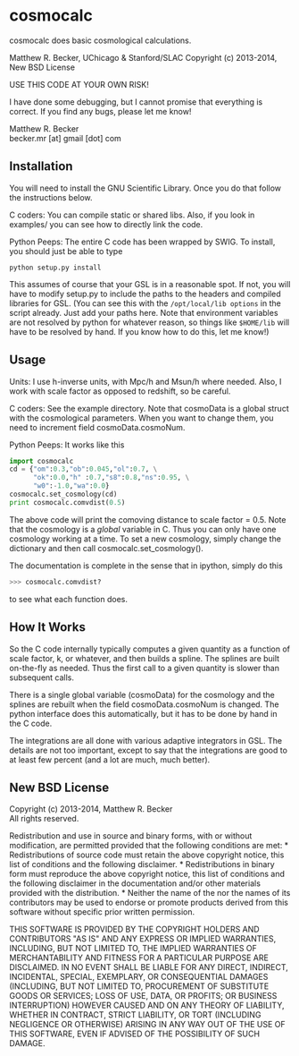 cosmocalc
========
cosmocalc does basic cosmological calculations.

Matthew R. Becker, UChicago & Stanford/SLAC
Copyright (c) 2013-2014, New BSD License

USE THIS CODE AT YOUR OWN RISK! 

I have done some debugging, but I cannot promise 
that everything is correct. If you find any bugs, 
please let me know!

Matthew R. Becker  
becker.mr [at] gmail [dot] com 

Installation
--------------

You will need to install the GNU Scientific Library. Once you do 
that follow the instructions below.

C coders: You can compile static or shared libs. Also, if you look in examples/ you can see how to directly link the code.

Python Peeps: The entire C code has been wrapped by SWIG. To install, you 
should just be able to type
   
    python setup.py install

This assumes of course that your GSL is in a reasonable spot. If not, you 
will have to modify setup.py to include the paths to the headers and compiled 
libraries for GSL. (You can see this with the `/opt/local/lib options` in the 
script already. Just add your paths here. Note that environment variables are 
not resolved by python for whatever reason, so things like `$HOME/lib` will have 
to be resolved by hand. If you know how to do this, let me know!) 

Usage
---------

Units: I use h-inverse units, with Mpc/h and Msun/h where needed. Also, 
I work with scale factor as opposed to redshift, so be careful.

C coders: See the example directory. Note that cosmoData is a global struct with 
the cosmological parameters. When you want to change them, you need to increment 
field cosmoData.cosmoNum.

Python Peeps: It works like this

```python
import cosmocalc  
cd = {"om":0.3,"ob":0.045,"ol":0.7, \
      "ok":0.0,"h" :0.7,"s8":0.8,"ns":0.95, \
      "w0":-1.0,"wa":0.0}
cosmocalc.set_cosmology(cd)
print cosmocalc.comvdist(0.5)
```

The above code will print the comoving distance to scale factor = 0.5. Note that the 
cosmology is a *global* variable in C. Thus you can only have one cosmology working 
at a time. To set a new cosmology, simply change the dictionary and then call 
cosmocalc.set_cosmology().

The documentation is complete in the sense that in ipython, simply do this 

```python
>>> cosmocalc.comvdist?
```
to see what each function does.


How It Works
------------------

So the C code internally typically computes a given quantity as a function of 
scale factor, k, or whatever, and then builds a spline. The splines are built 
on-the-fly as needed. Thus the first call to a given quantity is slower than 
subsequent calls.

There is a single global variable (cosmoData) for the cosmology and the splines 
are rebuilt when the field cosmoData.cosmoNum is changed. The python interface 
does this automatically, but it has to be done by hand in the C code. 

The integrations are all done with various adaptive integrators in GSL. The 
details are not too important, except to say that the integrations are good to 
at least few percent (and a lot are much, much better). 

New BSD License
------------------------

Copyright (c) 2013-2014, Matthew R. Becker  
All rights reserved.

Redistribution and use in source and binary forms, with or without
modification, are permitted provided that the following conditions are met:
    * Redistributions of source code must retain the above copyright
      notice, this list of conditions and the following disclaimer.
    * Redistributions in binary form must reproduce the above copyright
      notice, this list of conditions and the following disclaimer in the
      documentation and/or other materials provided with the distribution.
    * Neither the name of the <organization> nor the
      names of its contributors may be used to endorse or promote products
      derived from this software without specific prior written permission.

THIS SOFTWARE IS PROVIDED BY THE COPYRIGHT HOLDERS AND CONTRIBUTORS "AS IS" AND
ANY EXPRESS OR IMPLIED WARRANTIES, INCLUDING, BUT NOT LIMITED TO, THE IMPLIED
WARRANTIES OF MERCHANTABILITY AND FITNESS FOR A PARTICULAR PURPOSE ARE
DISCLAIMED. IN NO EVENT SHALL <COPYRIGHT HOLDER> BE LIABLE FOR ANY
DIRECT, INDIRECT, INCIDENTAL, SPECIAL, EXEMPLARY, OR CONSEQUENTIAL DAMAGES
(INCLUDING, BUT NOT LIMITED TO, PROCUREMENT OF SUBSTITUTE GOODS OR SERVICES;
LOSS OF USE, DATA, OR PROFITS; OR BUSINESS INTERRUPTION) HOWEVER CAUSED AND
ON ANY THEORY OF LIABILITY, WHETHER IN CONTRACT, STRICT LIABILITY, OR TORT
(INCLUDING NEGLIGENCE OR OTHERWISE) ARISING IN ANY WAY OUT OF THE USE OF THIS
SOFTWARE, EVEN IF ADVISED OF THE POSSIBILITY OF SUCH DAMAGE.
